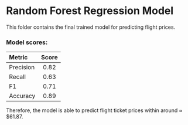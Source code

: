# Random Forest Regression Model
This folder contains the final trained model for predicting flight prices.

### Model scores:
| Metric | Score |
|:---|:---:|
| Precision | 0.82 |
| Recall | 0.63 |
| F1 | 0.71 |
| Accuracy | 0.89 |

Therefore, the model is able to predict flight ticket prices within around  ≈ $61.87.
